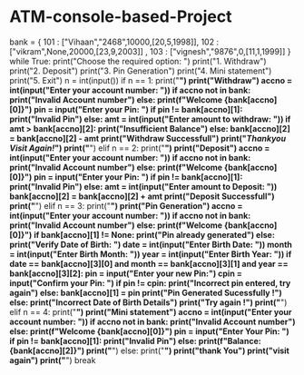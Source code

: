 # ATM-console-based-Project
bank = {
    101 : ["Vihaan","2468",10000,[20,5,1998]],
    102 : ["vikram",None,20000,[23,9,2003]] ,
    103 : ["vignesh","9876",0,[11,1,1999]]
}
while True:
  print("Choose the required option: ")
  print("1. Withdraw")
  print("2. Deposit")
  print("3. Pin Generation")
  print("4. Mini statement")
  print("5. Exit")
  n = int(input())
  if n == 1:
    print("******************************")
    print("Withdraw")
    accno = int(input("Enter your account number: "))
    if accno not in bank:
      print("Invalid Account number")
    else:
      print(f"Welcome {bank[accno][0]}")
      pin = input("Enter your Pin: ")
      if pin != bank[accno][1]:
        print("Invalid Pin")
      else:
        amt = int(input("Enter amount to withdraw: "))
        if amt > bank[accno][2]:
          print("Insufficient Balance")
        else:
          bank[accno][2] = bank[accno][2] - amt
          print("Withdraw Successfull")
          print("***Thankyou Visit Again!***")
    print("******************************")
  elif n == 2:
    print("******************************")
    print("Deposit")
    accno = int(input("Enter your account number: "))
    if accno not in bank:
      print("Invalid Account number")
    else:
      print(f"Welcome {bank[accno][0]}")
      pin = input("Enter your Pin: ")
      if pin != bank[accno][1]:
        print("Invalid Pin")
      else:
        amt = int(input("Enter amount to Deposit: "))
        bank[accno][2] = bank[accno][2] + amt
        print("Deposit Successfull")
    print("******************************")
  elif n == 3:
    print("******************************")
    print("Pin Generation")
    accno = int(input("Enter your account number: "))
    if accno not in bank:
      print("Invalid Account number")
    else:
      print(f"Welcome {bank[accno][0]}")
      if bank[accno][1] != None:
        print("Pin already generated")
      else:
        print("Verify Date of Birth: ")
        date = int(input("Enter Birth Date: "))
        month = int(input("Enter Birth Month: "))
        year = int(input("Enter Birth Year: "))
        if date == bank[accno][3][0] and month == bank[accno][3][1] and year == bank[accno][3][2]:
          pin = input("Enter your new Pin:")
          cpin = input("Confirm your Pin: ")
          if pin != cpin:
            print("Incorrect pin entered, try again")
          else:
            bank[accno][1] = pin
            print("Pin Generated Sucessfully !")
        else:
          print("Incorrect Date of Birth Details")
          print("Try again !")
    print("******************************")
  elif n == 4:
    print("******************************")
    print("Mini statement")
    accno = int(input("Enter your account number: "))
    if accno not in bank:
      print("Invalid Account number")
    else:
      print(f"Welcome {bank[accno][0]}")
      pin = input("Enter Your Pin: ")
      if pin != bank[accno][1]:
        print("Invalid Pin")
      else:
        print(f"Balance: {bank[accno][2]}")
    print("******************************")
  else:
    print("******************************")
    print("thank You")
    print("visit again")
    print("******************************")
    break
